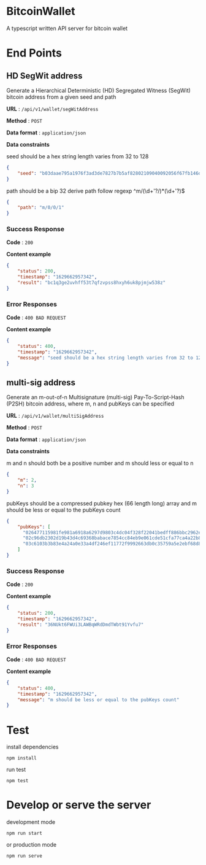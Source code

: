 # BitcoinWallet

A typescript written API server for bitcoin wallet

# End Points

## HD SegWit address 

Generate a Hierarchical Deterministic (HD) Segregated Witness (SegWit) bitcoin address from a given seed and path

**URL** : `/api/v1/wallet/segWitAddress`

**Method** : `POST`

**Data format** : `application/json`

**Data constraints**

seed should be a hex string length varies from 32 to 128

```json
{
    "seed": "b03daae795a1976f3ad3de7827b7b5af82802109040092056f67fb146d4961ad5f24e787bf24e4e0b3e2f1360fec05b0de01905613ba995f3b06e0b3dbdb6e0c"
}
```

path should be a bip 32 derive path follow regexp ^m\/(\d+'?\/)*(\d+'?)$

```json
{
    "path": "m/0/0/1"
}
```
### Success Response

**Code** : `200`

**Content example**

```json
{
    "status": 200,
    "timestamp": "1629662957342",
    "result": "bc1q3ge2uvhff53t7qfzvpss8hxyh6uk8pjmjw538z"
}
```

### Error Responses

**Code** : `400 BAD REQUEST`

**Content example**

```json
{
    "status": 400,
    "timestamp": "1629662957342",
    "message": "seed should be a hex string length varies from 32 to 128"
}
```

## multi-sig address 

 Generate an m-out-of-n Multisignature (multi-sig) Pay-To-Script-Hash (P2SH) bitcoin address, where m, n and pubKeys can be specified

**URL** : `/api/v1/wallet/multiSigAddress`

**Method** : `POST`

**Data format** : `application/json`

**Data constraints**

m and n should both be a positive number and m should less or equal to n

```json
{
    "m": 2,
    "n": 3
}
```

pubKeys should be a compressed pubkey hex (66 length long) array and m should be less or equal to the pubKeys count

```json
{
    "pubKeys": [
      "026477115981fe981a6918a6297d9803c4dc04f328f22041bedff886bbc2962e01",
      "02c96db2302d19b43d4c69368babace7854cc84eb9e061cde51cfa77ca4a22b8b9",
      "03c6103b3b83e4a24a0e33a4df246ef11772f9992663db0c35759a5e2ebf68d8e9"
    ]
}
```
### Success Response

**Code** : `200`

**Content example**

```json
{
    "status": 200,
    "timestamp": "1629662957342",
    "result": "36NUkt6FWUi3LAWBqWRdDmdTWbt91Yvfu7"
}
```

### Error Responses

**Code** : `400 BAD REQUEST`

**Content example**

```json
{
    "status": 400,
    "timestamp": "1629662957342",
    "message": "m should be less or equal to the pubKeys count"
}
```

# Test

install dependencies
```
npm install
```

run test

```
npm test
```

# Develop or serve the server

development mode

``` 
npm run start
```

or production mode

``` 
npm run serve
```